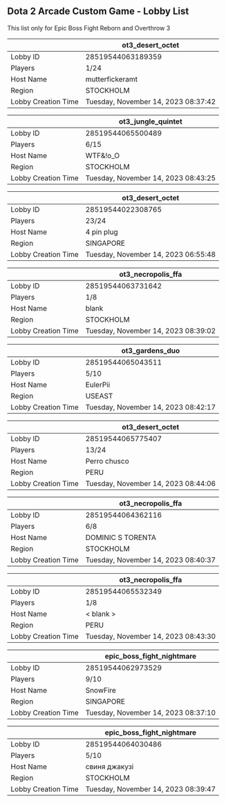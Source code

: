 ## Dota 2 Arcade Custom Game - Lobby List

This list only for Epic Boss Fight Reborn and Overthrow 3

|  | ot3_desert_octet |
| ------ | ------ |
| Lobby ID | 28519544063189359 |
| Players | 1/24 |
| Host Name | mutterfickeramt |
| Region | STOCKHOLM |
| Lobby Creation Time | Tuesday, November 14, 2023 08:37:42 |


|  | ot3_jungle_quintet |
| ------ | ------ |
| Lobby ID | 28519544065500489 |
| Players | 6/15 |
| Host Name | WTF&!о_О |
| Region | STOCKHOLM |
| Lobby Creation Time | Tuesday, November 14, 2023 08:43:25 |


|  | ot3_desert_octet |
| ------ | ------ |
| Lobby ID | 28519544022308765 |
| Players | 23/24 |
| Host Name | 4 pin plug |
| Region | SINGAPORE |
| Lobby Creation Time | Tuesday, November 14, 2023 06:55:48 |


|  | ot3_necropolis_ffa |
| ------ | ------ |
| Lobby ID | 28519544063731642 |
| Players | 1/8 |
| Host Name | blank |
| Region | STOCKHOLM |
| Lobby Creation Time | Tuesday, November 14, 2023 08:39:02 |


|  | ot3_gardens_duo |
| ------ | ------ |
| Lobby ID | 28519544065043511 |
| Players | 5/10 |
| Host Name | EulerPii |
| Region | USEAST |
| Lobby Creation Time | Tuesday, November 14, 2023 08:42:17 |


|  | ot3_desert_octet |
| ------ | ------ |
| Lobby ID | 28519544065775407 |
| Players | 13/24 |
| Host Name | Perro chusco |
| Region | PERU |
| Lobby Creation Time | Tuesday, November 14, 2023 08:44:06 |


|  | ot3_necropolis_ffa |
| ------ | ------ |
| Lobby ID | 28519544064362116 |
| Players | 6/8 |
| Host Name | DOMINIC S TORENTA |
| Region | STOCKHOLM |
| Lobby Creation Time | Tuesday, November 14, 2023 08:40:37 |


|  | ot3_necropolis_ffa |
| ------ | ------ |
| Lobby ID | 28519544065532349 |
| Players | 1/8 |
| Host Name | < blank > |
| Region | PERU |
| Lobby Creation Time | Tuesday, November 14, 2023 08:43:30 |


|  | epic_boss_fight_nightmare |
| ------ | ------ |
| Lobby ID | 28519544062973529 |
| Players | 9/10 |
| Host Name | SnowFire |
| Region | SINGAPORE |
| Lobby Creation Time | Tuesday, November 14, 2023 08:37:10 |


|  | epic_boss_fight_nightmare |
| ------ | ------ |
| Lobby ID | 28519544064030486 |
| Players | 5/10 |
| Host Name | свиня джакузі |
| Region | STOCKHOLM |
| Lobby Creation Time | Tuesday, November 14, 2023 08:39:47 |


